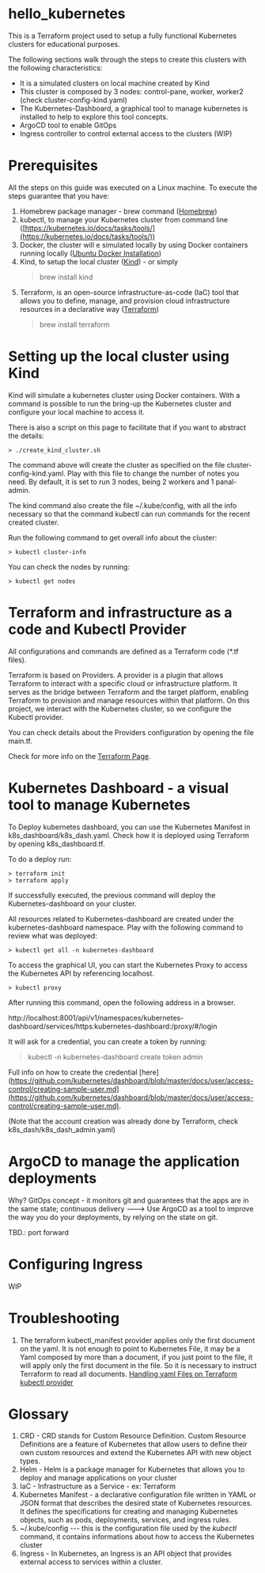 # hello_kubernetes

This is a Terraform project used to setup a fully functional Kubernetes clusters for educational purposes. 

The following sections walk through the steps to create this clusters with the following characteristics: 
* It is a simulated clusters on local machine created by Kind
* This cluster is composed by 3 nodes: control-pane, worker, worker2 (check cluster-config-kind.yaml)
* The Kubernetes-Dashboard, a graphical tool to manage kubernetes is installed to help to explore this tool concepts.
* ArgoCD tool to enable GitOps 
* Ingress controller to control external access to the clusters (WIP)


# Prerequisites

All the steps on this guide was executed on a Linux machine. To execute the steps guarantee that you have:

1. Homebrew package manager - brew command ([Homebrew](https://docs.brew.sh/Homebrew-on-Linux))
2. kubectl, to manage your Kubernetes cluster from command line ([https://kubernetes.io/docs/tasks/tools/](https://kubernetes.io/docs/tasks/tools/))
3. Docker, the cluster will e simulated locally by using Docker containers running locally ([Ubuntu Docker Installation](https://docs.docker.com/engine/install/ubuntu/))
4. Kind, to setup the local cluster ([Kind](https://kind.sigs.k8s.io/docs/user/quick-start/)) - or simply
    > brew install kind
5. Terraform, is an open-source infrastructure-as-code (IaC) tool that allows you to define, manage, and provision cloud infrastructure resources in a declarative way ([Terraform](https://developer.hashicorp.com/terraform/tutorials/aws-get-started/install-cli))
    > brew install terraform
    
# Setting up the local cluster using Kind

Kind will simulate a kubernetes cluster using Docker containers. With a command is possible to run the bring-up the 
Kubernetes cluster and configure your local machine to access it.

There is also a script on this page to facilitate that if you want to abstract the details:

    > ./create_kind_cluster.sh

The command above will create the cluster as specified on the file cluster-config-kind.yaml. Play with this file to 
change the number of notes you need. By default, it is set to run 3 nodes, being 2 workers and 1 panal-admin.

The kind command also create the file ~/.kube/config, with all the info necessary so that the command kubectl can run
commands for the recent created cluster.

Run the following command to get overall info about the cluster:

    > kubectl cluster-info

You can check the nodes by running:

    > kubectl get nodes

# Terraform and infrastructure as a code and Kubectl Provider

All configurations and commands are defined as a Terraform code (\*.tf files).

Terraform is based on Providers. A provider is a plugin that allows Terraform to interact with a specific 
cloud or infrastructure platform. It serves as the bridge between Terraform and the target platform, enabling Terraform 
to provision and manage resources within that platform. On this project, we interact with the Kubernetes cluster, so we 
configure the Kubectl provider. 

You can check details about the Providers configuration by opening the file main.tf. 

Check for more info on the [Terraform Page](https://developer.hashicorp.com/terraform/tutorials).
  
# Kubernetes Dashboard - a visual tool to manage Kubernetes

To Deploy kubernetes dashboard, you can use the Kubernetes Manifest in k8s_dashboard/k8s_dash.yaml. Check how it is 
deployed using Terraform by opening k8s_dashboard.tf.

To do a deploy run:

    > terraform init
    > terraform apply

If successfully executed, the previous command will deploy the Kubernetes-dashboard on your cluster. 

All resources related to Kubernetes-dashboard are created under the kubernetes-dashboard namespace. Play with the 
following command to review what was deployed:

    > kubectl get all -n kubernetes-dashboard

To access the graphical UI, you can start the Kubernetes Proxy to access the Kubernetes API by referencing localhost.

    > kubectl proxy

After running this command, open the following address in a browser.

http://localhost:8001/api/v1/namespaces/kubernetes-dashboard/services/https:kubernetes-dashboard:/proxy/#/login

It will ask for a credential, you can create a token by running:

> kubectl -n kubernetes-dashboard create token admin

Full info on how to create the credential [here](https://github.com/kubernetes/dashboard/blob/master/docs/user/access-control/creating-sample-user.md](https://github.com/kubernetes/dashboard/blob/master/docs/user/access-control/creating-sample-user.md).

(Note that the account creation was already done by Terraform, check k8s_dash/k8s_dash_admin.yaml)

# ArgoCD to manage the application deployments

Why? GitOps concept - it monitors git and guarantees that the apps are in the same state; continuous delivery ---> 
Use ArgoCD as a tool to improve the way you do your deployments, by relying on the state on git.

TBD.: port forward

# Configuring Ingress

WIP

# Troubleshooting

1. The terraform kubectl_manifest provider applies only the first document on the yaml.
    It is not enough to point to Kubernetes File, it may be a Yaml composed by more than a document, if you just point
    to the file, it will apply only the first document in the file. So it is necessary to instruct Terraform to read
    all documents. [Handling yaml Files on Terraform kubectl provider](https://registry.terraform.io/providers/gavinbunney/kubectl/latest/docs/data-sources/kubectl_file_documents)

# Glossary

1. CRD - CRD stands for Custom Resource Definition. Custom Resource Definitions are a feature of Kubernetes that allow users to define their own custom resources and extend the Kubernetes API with new object types.
2. Helm - Helm is a package manager for Kubernetes that allows you to deploy and manage applications on your cluster
3. IaC - Infrastructure as a Service - ex: Terraform
4. Kubernetes Manifest - a declarative configuration file written in YAML or JSON format that describes the desired state of Kubernetes resources. It defines the specifications for creating and managing Kubernetes objects, such as pods, deployments, services, and ingress rules.
5. ~/.kube/config  --- this is the configuration file used by the _kubectl_ command, it contains informations about how to access the Kubernetes cluster 
6. Ingress - In Kubernetes, an Ingress is an API object that provides external access to services within a cluster.
